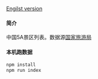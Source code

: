 [Engilst version](README_en.md)

#### 简介

中国5A景区列表。数据源[国家旅游局](http://www.cnta.gov.cn/was5/web/search?channelid=242887)

#### 本机跑数据

```bash
npm install
npm run index
```

